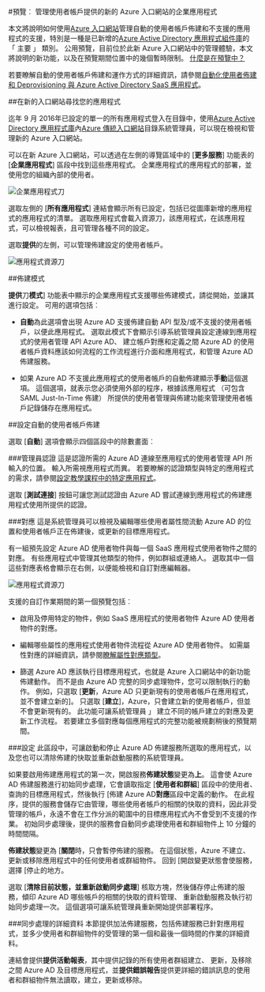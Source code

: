 <properties
    pageTitle="使用者佈建管理企業應用程式中的 Azure Active Directory 預覽 |Microsoft Azure"
    description="瞭解如何管理使用者帳戶佈建企業應用程式使用 Azure Active Directory 預覽"
    services="active-directory"
    documentationCenter=""
    authors="asmalser"
    manager="femila"
    editor=""/>

<tags
    ms.service="active-directory"
    ms.devlang="na"
    ms.topic="article"
    ms.tgt_pltfrm="na"
    ms.workload="identity"
    ms.date="09/12/2016"
    ms.author="asmalser"/>

#<a name="preview-managing-user-account-provisioning-for-enterprise-apps-in-the-new-azure-portal"></a>預覽︰ 管理使用者帳戶提供的新的 Azure 入口網站的企業應用程式

本文將說明如何使用[Azure 入口網站](https://portal.azure.com)管理自動的使用者帳戶佈建和不支援的應用程式的支援，特別是一種是已新增的[Azure Active Directory 應用程式組件庫](active-directory-appssoaccess-whatis.md#get-started-with-the-azure-ad-application-gallery)的 「 主要 」 類別。 公用預覽，目前位於此新 Azure 入口網站中的管理體驗，本文將說明的新功能，以及在預覽期間位置中的幾個暫時限制。 [什麼是在預覽中？](active-directory-preview-explainer.md)

若要瞭解自動的使用者帳戶佈建和運作方式的詳細資訊，請參閱[自動化使用者佈建和 Deprovisioning 與 Azure Active Directory SaaS 應用程式](active-directory-saas-app-provisioning.md)。

##<a name="finding-your-apps-in-the-new-portal"></a>在新的入口網站尋找您的應用程式

迄年 9 月 2016年已設定的單一的所有應用程式登入在目錄中，使用[Azure Active Directory 應用程式庫](active-directory-appssoaccess-whatis.md#get-started-with-the-azure-ad-application-gallery)內[Azure 傳統入口網站](https://manage.windowsazure.com)目錄系統管理員，可以現在檢視和管理新的 Azure 入口網站。

可以在新 Azure 入口網站，可以透過在左側的導覽區域中的 [**更多服務**] 功能表的 [**企業應用程式**] 區段中找到這些應用程式。 企業應用程式的應用程式的部署，並使用您的組織內部的使用者。

![企業應用程式刀][0]

選取左側的 [**所有應用程式**] 連結會顯示所有已設定，包括已從圖庫新增的應用程式的應用程式的清單。 選取應用程式會載入資源刀，該應用程式，在該應用程式，可以檢視報表，且可管理各種不同的設定。

選取**提供**的左側，可以管理佈建設定的使用者帳戶。

![應用程式資源刀][1]


##<a name="provisioning-modes"></a>佈建模式

**提供**刀**模式**] 功能表中顯示的企業應用程式支援哪些佈建模式，請從開始，並讓其進行設定。 可用的選項包括︰

* **自動**為此選項會出現 Azure AD 支援佈建自動 API 型及/或不支援的使用者帳戶，以便此應用程式。 選取此模式下會顯示引導系統管理員設定連線到應用程式的使用者管理 API Azure AD、 建立帳戶對應和定義之間 Azure AD 的使用者帳戶資料應該如何流程的工作流程進行介面和應用程式，和管理 Azure AD 佈建服務。

* 如果 Azure AD 不支援此應用程式的使用者帳戶的自動佈建顯示**手動**這個選項。 這個選項，就表示您必須使用外部的程序，根據該應用程式 （可包含 SAML Just-In-Time 佈建） 所提供的使用者管理與佈建功能來管理使用者帳戶記錄儲存在應用程式。


##<a name="configuring-automatic-user-account-provisioning"></a>設定自動的使用者帳戶佈建

選取 [**自動**] 選項會顯示四個區段中的除數畫面︰

###<a name="admin-credentials"></a>管理員認證
這是認證所需的 Azure AD 連線至應用程式的使用者管理 API 所輸入的位置。 輸入所需視應用程式而異。 若要瞭解的認證類型與特定的應用程式的需求，請參閱[設定教學課程中的特定應用程式](active-directory-saas-app-provisioning.md#list-of-apps-that-support-automated-user-provisioning)。

選取 [**測試連接**] 按鈕可讓您測試認證由 Azure AD 嘗試連線到應用程式的佈建應用程式使用所提供的認證。

###<a name="mappings"></a>對應
這是系統管理員可以檢視及編輯哪些使用者屬性間流動 Azure AD 的位置和使用者帳戶正在佈建後，或更新的目標應用程式。

有一組預先設定 Azure AD 使用者物件與每一個 SaaS 應用程式使用者物件之間的對應。 有些應用程式中管理其他類型的物件，例如群組或連絡人。 選取其中一個這些對應表格會顯示在右側，以便能檢視和自訂對應編輯器。

![應用程式資源刀][2]

支援的自訂作業期間的第一個預覽包括︰

* 啟用及停用特定的物件，例如 SaaS 應用程式的使用者物件 Azure AD 使用者物件的對應。

* 編輯哪些屬性的應用程式使用者物件流程從 Azure AD 使用者物件。 如需屬性對應的詳細資訊，請參閱[瞭解屬性對應類型](active-directory-saas-customizing-attribute-mappings.md#understanding-attribute-mapping-types)。

* 篩選 Azure AD 應該執行目標應用程式，也就是 Azure 入口網站中的新功能佈建動作。 而不是由 Azure AD 完整的同步處理物件，您可以限制執行的動作。 例如，只選取 [**更新**，Azure AD 只更新現有的使用者帳戶在應用程式，並不會建立新的]。 只選取 [**建立**]，Azure，只會建立新的使用者帳戶，但並不會更新現有的。 此功能可讓系統管理員 」 建立不同的帳戶建立的對應及更新工作流程。 若要建立多個對應每個應用程式的完整功能被規劃稍後的預覽期間。

###<a name="settings"></a>設定
此區段中，可讓啟動和停止 Azure AD 佈建服務所選取的應用程式，以及您也可以清除佈建的快取並重新啟動服務的系統管理員。

如果要啟用佈建應用程式的第一次，開啟服務**佈建狀態**變更為**上**。 這會使 Azure AD 佈建服務進行初始同步處理，它會讀取指定 [**使用者和群組**] 區段中的使用者、 查詢的目標應用程式，然後執行 [佈建 Azure AD**對應**區段中定義的動作。 在此程序，提供的服務會儲存它由管理，哪些使用者帳戶的相關的快取的資料，因此非受管理的帳戶，永遠不會在工作分派的範圍中的目標應用程式內不會受到不支援的作業。 初始同步處理後，提供的服務會自動同步處理使用者和群組物件上 10 分鐘的時間間隔。

**佈建狀態**變更為 [**關閉**時，只會暫停佈建的服務。 在這個狀態，Azure 不建立、 更新或移除應用程式中的任何使用者或群組物件。 回到 [開啟變更狀態會使服務，選擇 [停止的地方。

選取 [**清除目前狀態，並重新啟動同步處理**] 核取方塊，然後儲存停止佈建的服務，傾印 Azure AD 哪些帳戶的相關的快取的資料管理、 重新啟動服務及執行初始同步處理一次。 這個選項可讓系統管理員重新開始提供部署程序。

###<a name="synchronization-details"></a>同步處理的詳細資料
本節提供加法佈建服務，包括佈建服務已針對應用程式，並多少使用者和群組物件的受管理的第一個和最後一個時間的作業的詳細資料。

連結會提供**提供活動報表**，其中提供記錄的所有使用者群組建立、 更新，及移除之間 Azure AD 及目標應用程式，並**提供錯誤報告**提供更詳細的錯誤訊息的使用者和群組物件無法讀取，建立，更新或移除。 

[0]: ./media/active-directory-enterprise-apps-manage-provisioning/enterprise-apps-blade.PNG
[1]: ./media/active-directory-enterprise-apps-manage-provisioning/enterprise-apps-provisioning.PNG
[2]: ./media/active-directory-enterprise-apps-manage-provisioning/enterprise-apps-provisioning-mapping.PNG
